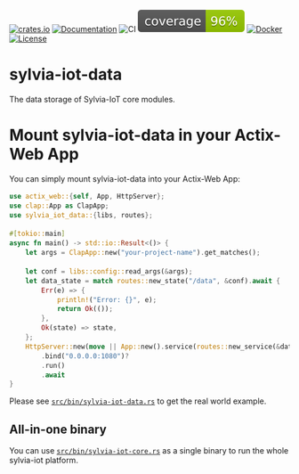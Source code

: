 [![crates.io](https://img.shields.io/crates/v/sylvia-iot-data)](https://crates.io/crates/sylvia-iot-data)
[![Documentation](https://docs.rs/sylvia-iot-data/badge.svg)](https://docs.rs/sylvia-iot-data)
![CI](https://github.com/woofdogtw/sylvia-iot-core/actions/workflows/build-test.yaml/badge.svg)
[![Coverage](https://raw.githubusercontent.com/woofdogtw/sylvia-iot-core/gh-pages/docs/coverage/sylvia-iot-data/badges/flat.svg)](https://woofdogtw.github.io/sylvia-iot-core/coverage/sylvia-iot-data/)
[![Docker](https://img.shields.io/docker/v/woofdogtw/sylvia-iot-data?label=docker&logo=docker)](https://hub.docker.com/r/woofdogtw/sylvia-iot-data)
[![License](https://img.shields.io/badge/license-MIT-blue.svg)](LICENSE)

# sylvia-iot-data

The data storage of Sylvia-IoT core modules.

# Mount sylvia-iot-data in your Actix-Web App

You can simply mount sylvia-iot-data into your Actix-Web App:

```rust
use actix_web::{self, App, HttpServer};
use clap::App as ClapApp;
use sylvia_iot_data::{libs, routes};

#[tokio::main]
async fn main() -> std::io::Result<()> {
    let args = ClapApp::new("your-project-name").get_matches();

    let conf = libs::config::read_args(&args);
    let data_state = match routes::new_state("/data", &conf).await {
        Err(e) => {
            println!("Error: {}", e);
            return Ok(());
        },
        Ok(state) => state,
    };
    HttpServer::new(move || App::new().service(routes::new_service(&data_state)))
        .bind("0.0.0.0:1080")?
        .run()
        .await
}
```

Please see [`src/bin/sylvia-iot-data.rs`](src/bin/sylvia-iot-data.rs) to get the real world example.

## All-in-one binary

You can use [`src/bin/sylvia-iot-core.rs`](src/bin/sylvia-iot-core.rs) as a single binary to run the whole sylvia-iot platform.
